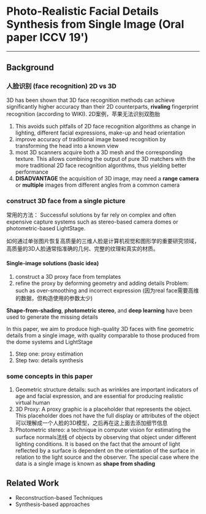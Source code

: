 # Photo-Realistic Facial Details Synthesis from Single Image (Oral paper ICCV 19')
---------
## Background
### 人脸识别 (face recognition)   2D vs 3D
3D has been shown that 3D face recognition methods can achieve significantly higher accuracy than their 2D counterparts, **rivaling** fingerprint recognition (according to WIKI). 2D案例，苹果无法识别双胞胎
1. This avoids such pitfalls of 2D face recognition algorithms as change in lighting, different facial expressions, make-up and head orientation
2. improve accuracy of traditional image based recognition by transforming the head into a known view
3. most 3D scanners acquire both a 3D mesh and the corresponding texture. This allows combining the output of pure 3D matchers with the more traditional 2D face recognition algorithms, thus yielding better performance
4. **DISADVANTAGE** the acquisition of 3D image, may need a **range camera** or **multiple** images from different angles from a common camera

### construct 3D face from a single picture
常用的方法：
Successful solutions by far rely on complex and often expensive capture systems such as stereo-based camera domes or photometric-based LightStage.

如何通过单张图片恢复高质量的三维人脸是计算机视觉和图形学的重要研究领域，高质量的3D人脸通常指准确的几何、完整的纹理和真实的材质。

#### Single-image solutions (basic idea)
1. construct a 3D proxy face from templates
2. refine the proxy by deforming geometry and adding details
Problem: such as over-smoothing and incorrect expression (因为real face需要高维的数据，但构造使用的参数太少)

**Shape-from-shading**, **photometric stereo**, and **deep learning** have been used to generate the missing details

In this paper, we aim to produce high-quality 3D faces with fine geometric details from a single image, with quality comparable to those produced from the dome systems and LightStage
1. Step one: proxy estimation
2. Step two: details synthesis


### some concepts in this paper
1. Geometric structure details: such as wrinkles are important indicators of age and facial expression, and are essential for producing realistic virtual human
2. 3D Proxy: A proxy graphic is a placeholder that represents the object. This placeholder does not have the full display or attributes of the object可以理解成一个人脸的3D模型，之后再在这上面去添加细节信息
3. Photometric stereo: a technique in computer vision for estimating the surface normals法线 of objects by observing that object under different lighting conditions. It is based on the fact that the amount of light reflected by a surface is dependent on the orientation of the surface in relation to the light source and the observer. The special case where the data is a single image is known as **shape from shading**

## Related Work
- Reconstruction-based Techniques
- Synthesis-based approaches
